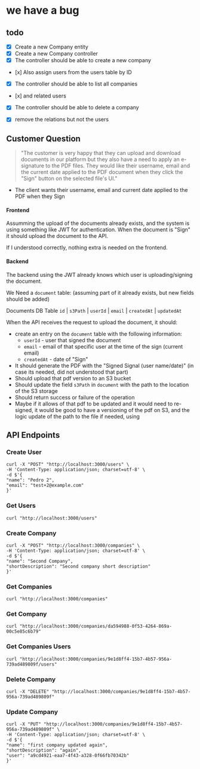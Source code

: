 # we have a bug

## todo
* [x] Create a new Company entity
* [x] Create a new Company controller
* [x] The controller should be able to create a new company
*    [x] Also assign users from the users table by ID
*[x] The controller should be able to list all companies
*    [x] and related users
* [x] The controller should be able to delete a company
* [x] remove the relations but not the users


## Customer Question

> "The customer is very happy that they can upload and download documents in our platform but they also have a need to apply an e-signature to the PDF files. They would like their username, email and the current date applied to the PDF document when they click the "Sign" button on the selected file's UI."

* The client wants their username, email and current date applied to the PDF when they Sign

#### Frontend

Assumming the upload of the documents already exists, and the system is using something like JWT for authentication.
When the document is "Sign" it should upload the document to the API.

If I understood correctly, nothing extra is needed on the frontend.

#### Backend
The backend using the JWT already knows which user is uploading/signing the document.

We Need a `document` table: (assuming part of it already exists, but new fields should be added) 

Documents DB Table
`id` | `s3Path` | `userId` | `email` | `createdAt` | `updatedAt`

When the API receives the request to upload the document, it should:
* create an entry on the `document` table with the following information:
  * `userId` - user that signed the document
  * `email` - email of that specific user at the time of the sign (current email)
  * `createdAt` - date of "Sign"
* It should generate the PDF with the "Signed Signal (user name/date)" (in case its needed, did not understood that part)
* Should upload that pdf version to an S3 bucket
* Should update the field `s3Path` in  `document` with the path to the location of the S3 storage
* Should return success or failure of the operation
* Maybe if it allows of that pdf to be updated and it would need to re-signed,
    it would be good to have a versioning of the pdf on S3, and the logic update of the path to the file if needed, using


## API Endpoints

### Create User
```shell
curl -X "POST" "http://localhost:3000/users" \
-H 'Content-Type: application/json; charset=utf-8' \
-d $'{
"name": "Pedro 2",
"email": "test+2@example.com"
}'
```

### Get Users
```shell
curl "http://localhost:3000/users"
```

### Create Company
```shell
curl -X "POST" "http://localhost:3000/companies" \
-H 'Content-Type: application/json; charset=utf-8' \
-d $'{
"name": "Second Company",
"shortDescription": "Second company short description"
}'
```

### Get Companies
```shell
curl "http://localhost:3000/companies"
```

### Get Company
```shell
curl "http://localhost:3000/companies/da594988-0f53-4264-869a-00c5e85c6b79"
````

### Get Companies Users
```shell
curl "http://localhost:3000/companies/9e1d8ff4-15b7-4b57-956a-739ad489809f/users"
```

### Delete Company
```shell
curl -X "DELETE" "http://localhost:3000/companies/9e1d8ff4-15b7-4b57-956a-739ad489809f"
```

### Update Company
```shell
curl -X "PUT" "http://localhost:3000/companies/9e1d8ff4-15b7-4b57-956a-739ad489809f" \
-H 'Content-Type: application/json; charset=utf-8' \
-d $'{
"name": "first company updated again",
"shortDescription": "again",
"user": "a9cd4921-eaa7-4f43-a328-0f66fb70342b"
}'
```
